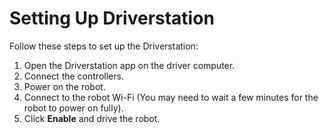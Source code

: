 # Setting Up Driverstation

Follow these steps to set up the Driverstation:

1. Open the Driverstation app on the driver computer.
2. Connect the controllers.
3. Power on the robot.
4. Connect to the robot Wi-Fi (You may need to wait a few minutes for the robot to power on fully).
5. Click **Enable** and drive the robot.
